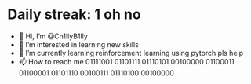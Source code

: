 # Daily streak: 1 oh no
- 👋 Hi, I’m @Ch1llyB1lly
- 👀 I’m interested in learning new skills
- 🌱 I’m currently learning reinforcement learning using pytorch pls help
- 📫 How to reach me 01111001 01101111 01110101 00100000 01100011 01100001 01101110 00100111 01110100 00100000



<!---
Ch1llyB1lly/Ch1llyB1lly is a ✨ special ✨ repository because its `README.md` (this file) appears on your GitHub profile.
You can click the Preview link to take a look at your changes.
--->
